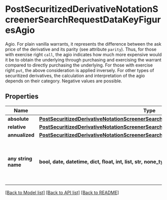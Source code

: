 # PostSecuritizedDerivativeNotationScreenerSearchRequestDataKeyFiguresAgio

Agio. For plain vanilla warrants, it represents the difference between the ask price of the derivative and its parity (see attribute `parity`). Thus, for those with exercise right `call`, the agio indicates how much more expensive would it be to obtain the underlying through purchasing and exercising the warrant compared to directly purchasing the underlying. For those with exercise right `put`, the above consideration is applied inversely. For other types of securitized derivatives, the calculation and interpretation of the agio depends on their category. Negative values are possible.

## Properties
Name | Type | Description | Notes
------------ | ------------- | ------------- | -------------
**absolute** | [**PostSecuritizedDerivativeNotationScreenerSearchRequestDataKeyFiguresAgioAbsolute**](PostSecuritizedDerivativeNotationScreenerSearchRequestDataKeyFiguresAgioAbsolute.md) |  | [optional] 
**relative** | [**PostSecuritizedDerivativeNotationScreenerSearchRequestDataKeyFiguresAgioRelative**](PostSecuritizedDerivativeNotationScreenerSearchRequestDataKeyFiguresAgioRelative.md) |  | [optional] 
**annualized** | [**PostSecuritizedDerivativeNotationScreenerSearchRequestDataKeyFiguresAgioAnnualized**](PostSecuritizedDerivativeNotationScreenerSearchRequestDataKeyFiguresAgioAnnualized.md) |  | [optional] 
**any string name** | **bool, date, datetime, dict, float, int, list, str, none_type** | any string name can be used but the value must be the correct type | [optional]

[[Back to Model list]](../README.md#documentation-for-models) [[Back to API list]](../README.md#documentation-for-api-endpoints) [[Back to README]](../README.md)


